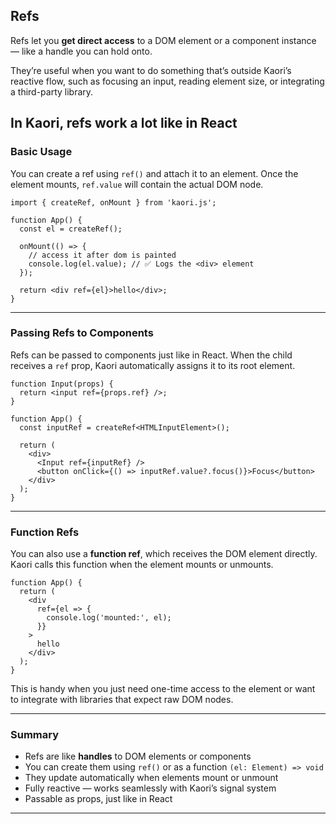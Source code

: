 ## Refs

Refs let you **get direct access** to a DOM element or a component instance —
like a handle you can hold onto.

They’re useful when you want to do something that’s outside Kaori’s reactive flow,
such as focusing an input, reading element size, or integrating a third-party library.

## In Kaori, refs work a lot like in React

### Basic Usage

You can create a ref using `ref()` and attach it to an element.
Once the element mounts, `ref.value` will contain the actual DOM node.

```tsx
import { createRef, onMount } from 'kaori.js';

function App() {
  const el = createRef();

  onMount(() => {
    // access it after dom is painted
    console.log(el.value); // ✅ Logs the <div> element
  });

  return <div ref={el}>hello</div>;
}
```

---

### Passing Refs to Components

Refs can be passed to components just like in React.
When the child receives a `ref` prop, Kaori automatically assigns it to its root element.

```tsx
function Input(props) {
  return <input ref={props.ref} />;
}

function App() {
  const inputRef = createRef<HTMLInputElement>();

  return (
    <div>
      <Input ref={inputRef} />
      <button onClick={() => inputRef.value?.focus()}>Focus</button>
    </div>
  );
}
```

---

### Function Refs

You can also use a **function ref**, which receives the DOM element directly.
Kaori calls this function when the element mounts or unmounts.

```tsx
function App() {
  return (
    <div
      ref={el => {
        console.log('mounted:', el);
      }}
    >
      hello
    </div>
  );
}
```

This is handy when you just need one-time access to the element
or want to integrate with libraries that expect raw DOM nodes.

---

### Summary

- Refs are like **handles** to DOM elements or components
- You can create them using `ref()` or as a function `(el: Element) => void`
- They update automatically when elements mount or unmount
- Fully reactive — works seamlessly with Kaori’s signal system
- Passable as props, just like in React

---
